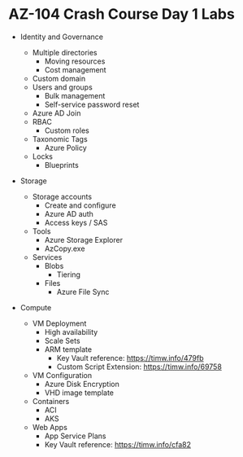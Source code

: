 # AZ-104 Crash Course Day 1 Labs

* Identity and Governance
    * Multiple directories
      * Moving resources
      * Cost management
    * Custom domain
    * Users and groups
      * Bulk management
      * Self-service password reset
    * Azure AD Join
    * RBAC
      * Custom roles
    * Taxonomic Tags
      * Azure Policy
    * Locks
      * Blueprints

* Storage
    * Storage accounts
      * Create and configure
      * Azure AD auth
      * Access keys / SAS
    * Tools
      * Azure Storage Explorer
      * AzCopy.exe
    * Services
      * Blobs
        * Tiering
      * Files
        * Azure File Sync

* Compute
    * VM Deployment
      * High availability
      * Scale Sets
      * ARM template
        * Key Vault reference: https://timw.info/479fb
        * Custom Script Extension: https://timw.info/69758
    * VM Configuration
      * Azure Disk Encryption
      * VHD image template
    * Containers
      * ACI
      * AKS
    * Web Apps
      * App Service Plans
      * Key Vault reference: https://timw.info/cfa82

































